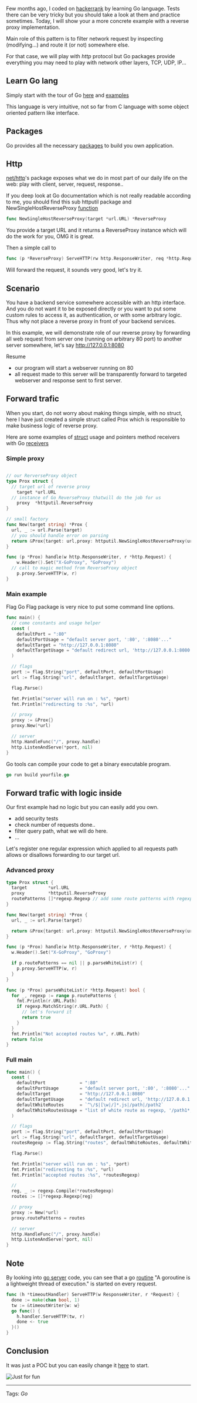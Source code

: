 Few months ago, I coded on [hackerrank](https://www.hackerrank.com) by learning Go language. Tests there can be very tricky but you should take a look at them and practice sometimes. Today, I will show your a more concrete example with a reverse proxy implementation.

Main role of this pattern is to filter network request by inspecting (modifying...) and route it (or not) somewhere else.

For that case, we will play with *http* protocol but Go packages provide everything you may need to play with network other layers, TCP, UDP, IP...

## Learn Go lang

Simply start with the tour of Go [here](http://tour.golang.org) and [examples](https://gobyexample.com/)

This language is very intuitive, not so far from C language with some object oriented pattern like interface.

## Packages

Go provides all the necessary [packages](http://golang.org/pkg/) to build you own application.

## Http

[net/http](https://golang.org/pkg/net/http/)'s package exposes what we do in most part of our daily life on the web: play with client, server, request, response..

If you deep look at Go documentation which is not really readable according to me, you should find this sub httputil package and NewSingleHostReverseProxy [function](https://golang.org/pkg/net/http/httputil/#ReverseProxy)

```go
func NewSingleHostReverseProxy(target *url.URL) *ReverseProxy
```

You provide a target URL and it returns a ReverseProxy instance which will do the work for you, OMG it is great.

Then a simple call to

```go
func (p *ReverseProxy) ServeHTTP(rw http.ResponseWriter, req *http.Request)
```

Will forward the request, it sounds very good, let's try it.

## Scenario

You have a backend service somewhere accessible with an http interface. And you do not want it to be exposed directly or you want to put some custom rules to access it, as authentication, or with some arbitrary logic. Thus why not place a reverse proxy in front of your backend services.

In this example, we will demonstrate role of our reverse proxy by forwarding all web request from server one (running on arbitrary 80 port) to another server somewhere, let's say http://127.0.0.1:8080

Resume
- our program will start a webserver running on 80
- all request made to this server will be transparently forward to targeted webserver and response sent to first server.

## Forward trafic

When you start, do not worry about making things simple, with no struct, here I have just created a simple struct called Prox which is responsible to make business logic of reverse proxy.

Here are some examples of [struct](https://tour.golang.org/moretypes/4) usage and pointers method receivers with Go [receivers](https://tour.golang.org/methods/1)

### Simple proxy

```go

// our RerverseProxy object
type Prox struct {
  // target url of reverse proxy
	target *url.URL
  // instance of Go ReverseProxy thatwill do the job for us
	proxy  *httputil.ReverseProxy
}

// small factory
func New(target string) *Prox {
  url, _ := url.Parse(target)
  // you should handle error on parsing
  return &Prox{target: url,proxy: httputil.NewSingleHostReverseProxy(url)}
}

func (p *Prox) handle(w http.ResponseWriter, r *http.Request) {
	w.Header().Set("X-GoProxy", "GoProxy")
  // call to magic method from ReverseProxy object
	p.proxy.ServeHTTP(w, r)
}
```

### Main example

Flag Go Flag package is very nice to put some command line options.

```go
func main() {
  // come constants and usage helper
  const (
    defaultPort = ":80"
    defaultPortUsage = "default server port, ':80', ':8080'..."
    defaultTarget = "http://127.0.0.1:8080"
    defaultTargetUsage = "default redirect url, 'http://127.0.0.1:8080'"
  )

  // flags
  port := flag.String("port", defaultPort, defaultPortUsage)
  url := flag.String("url", defaultTarget, defaultTargetUsage)

  flag.Parse()

  fmt.Println("server will run on : %s", *port)
  fmt.Println("redirecting to :%s", *url)

  // proxy
  proxy := &Prox{}
  proxy.New(*url)

  // server
  http.HandleFunc("/", proxy.handle)
  http.ListenAndServe(*port, nil)
}
```

Go tools can compile your code to get a binary executable program.

```go
go run build yourfile.go
```

## Forward trafic with logic inside

Our first example had no logic but you can easily add you own.

- add security tests
- check number of requests done..
- filter query path, what we will do here.
- ...

Let's register one regular expression which applied to all requests path allows or disallows forwarding to our target url.

### Advanced proxy

```go
type Prox struct {
  target        *url.URL
  proxy         *httputil.ReverseProxy
  routePatterns []*regexp.Regexp // add some route patterns with regexp
}

func New(target string) *Prox {
  url, _ := url.Parse(target)

  return &Prox{target: url,proxy: httputil.NewSingleHostReverseProxy(url)}
}

func (p *Prox) handle(w http.ResponseWriter, r *http.Request) {
  w.Header().Set("X-GoProxy", "GoProxy")

  if p.routePatterns == nil || p.parseWhiteList(r) {
    p.proxy.ServeHTTP(w, r)
  }
}

func (p *Prox) parseWhiteList(r *http.Request) bool {
  for _, regexp := range p.routePatterns {
    fmt.Println(r.URL.Path)
    if regexp.MatchString(r.URL.Path) {
      // let's forward it
      return true
    }
  }
  fmt.Println("Not accepted routes %x", r.URL.Path)
  return false
}
```

### Full main

```go
func main() {
  const (
    defaultPort             = ":80"
    defaultPortUsage        = "default server port, ':80', ':8080'..."
    defaultTarget           = "http://127.0.0.1:8080"
    defaultTargetUsage      = "default redirect url, 'http://127.0.0.1:8080'"
    defaultWhiteRoutes      = `^\/$|[\w|/]*.js|/path|/path2`
    defaultWhiteRoutesUsage = "list of white route as regexp, '/path1*,/path2*...."
  )

  // flags
  port := flag.String("port", defaultPort, defaultPortUsage)
  url := flag.String("url", defaultTarget, defaultTargetUsage)
  routesRegexp := flag.String("routes", defaultWhiteRoutes, defaultWhiteRoutesUsage)

  flag.Parse()

  fmt.Println("server will run on : %s", *port)
  fmt.Println("redirecting to :%s", *url)
  fmt.Println("accepted routes :%s", *routesRegexp)

  //
  reg, _ := regexp.Compile(*routesRegexp)
  routes := []*regexp.Regexp{reg}

  // proxy
  proxy := New(*url)
  proxy.routePatterns = routes

  // server
  http.HandleFunc("/", proxy.handle)
  http.ListenAndServe(*port, nil)
}
```

## Note

By looking into [go server](http://golang.org/src/net/http/server.go) code, you can see that a go [routine](https://golang.org/doc/effective_go.html#goroutines) "A goroutine is a lightweight thread of execution." is started on every request.

```go
func (h *timeoutHandler) ServeHTTP(w ResponseWriter, r *Request) {
  done := make(chan bool, 1)
  tw := &timeoutWriter{w: w}
  go func() {
    h.handler.ServeHTTP(tw, r)
    done <- true
  }()
}
```

## Conclusion

It was just a POC but you can easily change it [here](https://github.com/darul75/personal-blog/blob/master/examples/2015/2015-07-22_go-lang-simple-reverse-proxy/go-reverse.go) to start.

![Just for fun](/images/posts/stairs-man-person-walking.jpg)

----------

Tags: *Go*
